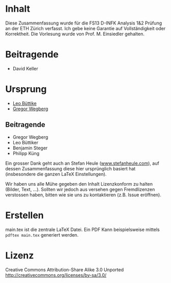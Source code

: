 # Inhalt

Diese Zusammenfassung wurde für die FS13 D-INFK Analysis 1&2 Prüfung an der ETH Zürich verfasst. Ich gebe keine Garantie auf Vollständigkeit oder Korrektheit. Die Vorlesung wurde von Prof. M. Einsiedler gehalten.

# Beitragende

- David Keller

# Ursprung

- [Leo Büttike](https://github.com/leobuettiker/eth-summaries)
- [Gregor Wegberg](https://github.com/groggi/eth-bsc-analysis-zfp)

## Beitragende

- Gregor Wegberg
- Leo Büttiker
- Benjamin Steger
- Philipp Küng

Ein grosser Dank geht auch an Stefan Heule (www.stefanheule.com), auf dessen Zusammenfassung diese hier ursprünglich basiert hat (insbesondere die ganzen LaTeX Einstellungen).

Wir haben uns alle Mühe gegeben den Inhalt Lizenzkonform zu halten (Bilder, Text, ...). Sollten wir jedoch aus versehen gegen Fremdlizenzen verstossen haben, bitten wie sie uns zu kontaktieren (z.B. Issue eröffnen).

# Erstellen
main.tex ist die zentrale LaTeX Datei. Ein PDF Kann beispielsweise mittels `pdftex main.tex` generiert werden.

# Lizenz
Creative Commons Attribution-Share Alike 3.0 Unported
<http://creativecommons.org/licenses/by-sa/3.0/>